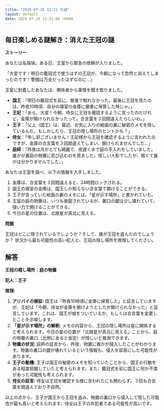 ```yaml
---
title: "2025-07-26 12:21 の謎"
layout: default
date: 2025-07-26 12:21:00 +0900
---
```

## 毎日楽しめる謎解き：消えた王冠の謎

**ストーリー**

あなたは名探偵。ある日、王室から緊急の依頼が入りました。

「大変です！明日の戴冠式で使うはずの王冠が、今朝になって忽然と消えてしまったのです！警備は万全だったはずなのに…」

王室に到着したあなたは、関係者から事情を聞き取りました。

*   **国王**：「明日の戴冠式を前に、緊張で眠れなかった。最後に王冠を見たのは、昨夜10時頃、自分の寝室の金庫に厳重に保管した時じゃ。」
*   **王妃**：「あら、大変！今朝、侍女に王冠を確認するように言ったのだけれど、金庫が開けられなかったって。合言葉を３回間違えたらしいわ。」
*   **王子**：「父上（国王）は、最近、お気に入りの絵画の裏に秘密のメモを隠しているんだ。もしかしたら、王冠の隠し場所のヒントかも？」
*   **侍女**：「申し訳ございません！王妃様から王冠を確認するように言われたのですが、金庫の合言葉を３回間違えてしまい、開けられませんでした…」
*   **庭師**：「昨夜は月がとても綺麗で、夜遅くまで庭の手入れをしていました。誰かが裏庭の物置に忍び込むのを見ました。怪しい人影でしたが、暗くて誰かは分かりませんでした。」

あなたは王室を調べ、以下の情報を入手しました。

1.  金庫は、合言葉を３回間違えると、24時間ロックされる。
2.  国王の寝室の金庫は、国王しか知らない合言葉で開けることができる。
3.  王子が言っていた絵画の裏のメモには、「星が示す場所」と書かれていた。
4.  王室の庭の物置は、いつも施錠されているが、裏口の鍵は少し壊れていて、強い力で開けることができる。
5.  今日の星の位置は、北極星が真北に見える。

**問題**

王冠はどこに隠されているでしょうか？そして、誰が王冠を盗んだのでしょうか？
状況から最も可能性の高い犯人と、王冠の隠し場所を推理してください。

## 解答

**王冠の隠し場所：庭の物置**

**犯人：王子**

**推理:**

1.  **アリバイの検証:** 国王は「昨夜10時頃に金庫に保管した」と証言していますが、王妃は「今朝、侍女が金庫を開けようとしたが開けられなかった」と証言しています。これは、国王が嘘をついているか、もしくは合言葉を変更したことを示唆します。
2.  **「星が示す場所」の解釈:** メモの内容から、王冠の隠し場所は星に関係すると考えられます。今日の星の位置が「北極星が真北に見える」ことから、庭の物置の裏口（北側にあると仮定）が怪しいと推測できます。
3.  **物置の状況:** 庭師の証言から、昨夜、物置に誰かが侵入したことがわかります。物置の裏口の鍵が壊れているという情報も、侵入を容易にした可能性があります。
4.  **王子の動機:** 王子は国王の秘密のメモを知っていたことから、国王の行動をある程度把握していたと考えられます。また、戴冠式を前に国王に何か不満があった可能性も考えられます。
5. **侍女の証言:** 侍女は王冠を確認する様に言われたにも関わらず、３回も合言葉を間違えており不自然。

以上の点から、王子が国王から王冠を盗み、物置の裏口から侵入して隠した可能性が最も高いと考えられます。侍女は王子の共犯者である可能性が高いです。
